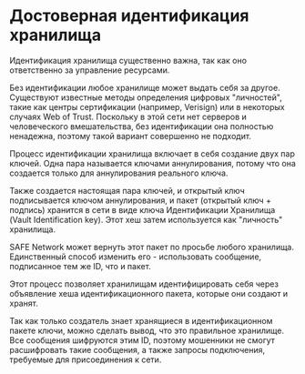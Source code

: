 # Достоверная идентификация хранилища

Идентификация хранилища существенно важна, так как оно ответственно за управление ресурсами.

Без идентификации любое хранилище может выдать себя за другое. Существуют известные методы определения цифровых "личностей", такие как центры сертификации (например, Verisign) или в некоторых случаях Web of Trust. Поскольку в этой сети нет серверов и человеческого вмешательства, без идентификации она полностью ненадежна, поэтому такой вариант совершенно не подходит.

Процесс идентификации хранилища включает в себя создание двух пар ключей. Одна пара называется ключами аннулирования, потому что она создается только для аннулирования реального ключа.

Также создается настоящая пара ключей, и открытый ключ подписывается ключом аннулирования, и пакет (открытый ключ + подпись) хранится в сети в виде ключа Идентификации Хранилища (Vault Identification key). Этот хеш затем используется как "личность" хранилища.

SAFE Network может вернуть этот пакет по просьбе любого хранилища. Единственный способ изменить его - использовать сообщение, подписанное тем же ID, что и пакет.

Этот процесс позволяет хранилищам идентифицировать себя через объявление хеша идентификационного пакета, которые они создают и хранят.

Так как только создатель знает хранящиеся в идентификационном пакете ключи, можно сделать вывод, что это правильное хранилище. Все сообщения шифруются этим ID, поэтому мошенники не смогут расшифровать такие сообщения, а также запросы подключения, требуемые для присоединения к сети.
